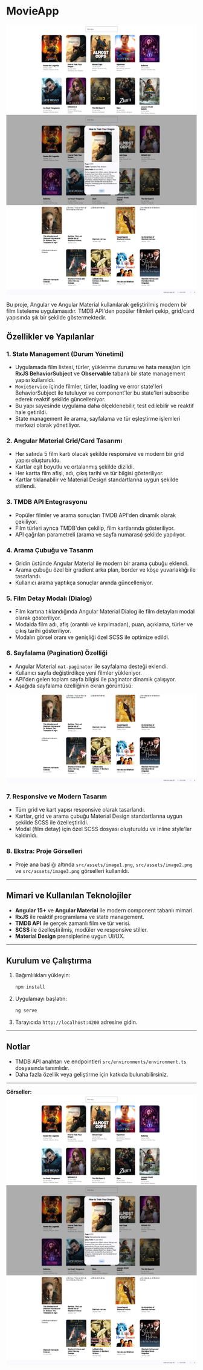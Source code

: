 # MovieApp

![MovieApp Ekran Görüntüsü 1](src/assets/image1.png)
![MovieApp Ekran Görüntüsü 2](src/assets/image2.png)
![Sayfalama Özelliği](src/assets/image3.png)

Bu proje, Angular ve Angular Material kullanılarak geliştirilmiş modern bir film listeleme uygulamasıdır. TMDB API'den popüler filmleri çekip, grid/card yapısında şık bir şekilde göstermektedir.

## Özellikler ve Yapılanlar

### 1. **State Management (Durum Yönetimi)**
- Uygulamada film listesi, türler, yüklenme durumu ve hata mesajları için **RxJS BehaviorSubject** ve **Observable** tabanlı bir state management yapısı kullanıldı.
- `MovieService` içinde filmler, türler, loading ve error state'leri BehaviorSubject ile tutuluyor ve component'ler bu state'leri subscribe ederek reaktif şekilde güncelleniyor.
- Bu yapı sayesinde uygulama daha ölçeklenebilir, test edilebilir ve reaktif hale getirildi.
- State management ile arama, sayfalama ve tür eşleştirme işlemleri merkezi olarak yönetiliyor.

### 2. **Angular Material Grid/Card Tasarımı**
- Her satırda 5 film kartı olacak şekilde responsive ve modern bir grid yapısı oluşturuldu.
- Kartlar eşit boyutlu ve ortalanmış şekilde dizildi.
- Her kartta film afişi, adı, çıkış tarihi ve tür bilgisi gösteriliyor.
- Kartlar tıklanabilir ve Material Design standartlarına uygun şekilde stillendi.

### 3. **TMDB API Entegrasyonu**
- Popüler filmler ve arama sonuçları TMDB API'den dinamik olarak çekiliyor.
- Film türleri ayrıca TMDB'den çekilip, film kartlarında gösteriliyor.
- API çağrıları parametreli (arama ve sayfa numarası) şekilde yapılıyor.

### 4. **Arama Çubuğu ve Tasarım**
- Gridin üstünde Angular Material ile modern bir arama çubuğu eklendi.
- Arama çubuğu özel bir gradient arka plan, border ve köşe yuvarlaklığı ile tasarlandı.
- Kullanıcı arama yaptıkça sonuçlar anında güncelleniyor.

### 5. **Film Detay Modalı (Dialog)**
- Film kartına tıklandığında Angular Material Dialog ile film detayları modal olarak gösteriliyor.
- Modalda film adı, afiş (orantılı ve kırpılmadan), puan, açıklama, türler ve çıkış tarihi gösteriliyor.
- Modalın görsel oranı ve genişliği özel SCSS ile optimize edildi.

### 6. **Sayfalama (Pagination) Özelliği**
- Angular Material `mat-paginator` ile sayfalama desteği eklendi.
- Kullanıcı sayfa değiştirdikçe yeni filmler yükleniyor.
- API'den gelen toplam sayfa bilgisi ile paginator dinamik çalışıyor.
- Aşağıda sayfalama özelliğinin ekran görüntüsü:

![Sayfalama Özelliği](src/assets/image3.png)

### 7. **Responsive ve Modern Tasarım**
- Tüm grid ve kart yapısı responsive olarak tasarlandı.
- Kartlar, grid ve arama çubuğu Material Design standartlarına uygun şekilde SCSS ile özelleştirildi.
- Modal (film detay) için özel SCSS dosyası oluşturuldu ve inline style'lar kaldırıldı.

### 8. **Ekstra: Proje Görselleri**
- Proje ana başlığı altında `src/assets/image1.png`, `src/assets/image2.png` ve `src/assets/image3.png` görselleri kullanıldı.

---

## Mimari ve Kullanılan Teknolojiler
- **Angular 15+** ve **Angular Material** ile modern component tabanlı mimari.
- **RxJS** ile reaktif programlama ve state management.
- **TMDB API** ile gerçek zamanlı film ve tür verisi.
- **SCSS** ile özelleştirilmiş, modüler ve responsive stiller.
- **Material Design** prensiplerine uygun UI/UX.

---

## Kurulum ve Çalıştırma

1. Bağımlılıkları yükleyin:
   ```bash
   npm install
   ```
2. Uygulamayı başlatın:
   ```bash
   ng serve
   ```
3. Tarayıcıda `http://localhost:4200` adresine gidin.

---

## Notlar
- TMDB API anahtarı ve endpointleri `src/environments/environment.ts` dosyasında tanımlıdır.
- Daha fazla özellik veya geliştirme için katkıda bulunabilirsiniz.

---

**Görseller:**
![Uygulama Görseli 1](src/assets/image1.png)
![Uygulama Görseli 2](src/assets/image2.png)
![Sayfalama Özelliği](src/assets/image3.png)

